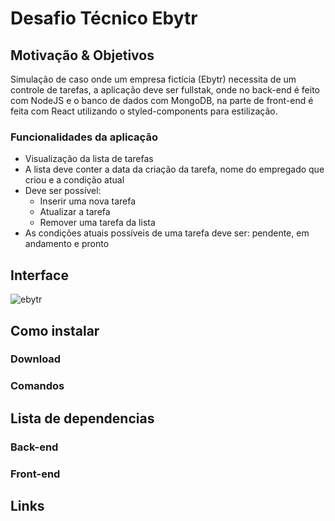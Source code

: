 # Desafio Técnico Ebytr

## Motivação & Objetivos

  Simulação de caso onde um empresa fictícia (Ebytr) necessita de um controle de tarefas, a aplicação deve ser fullstak, onde no back-end é feito com NodeJS e o banco de dados com MongoDB, na parte de front-end é feita com React utilizando o styled-components para estilização.

### Funcionalidades da aplicação

  - Visualização da lista de tarefas
  - A lista deve conter a data da criação da tarefa, nome do empregado que criou e a condição atual
  - Deve ser possível:
      * Inserir uma nova tarefa
      * Atualizar a tarefa
      * Remover uma tarefa da lista
  - As condições atuais possíveis de uma tarefa deve ser: pendente, em andamento e pronto

## Interface
![ebytr](https://user-images.githubusercontent.com/54488551/154064637-8977b188-c114-46da-b5cf-a0caa04482b3.gif)

## Como instalar

### Download

### Comandos

## Lista de dependencias

### Back-end

### Front-end

## Links
